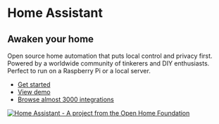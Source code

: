 # Home Assistant

## Awaken your home

Open source home automation that puts local control and privacy first. Powered by a worldwide community of tinkerers and DIY enthusiasts. Perfect to run on a Raspberry Pi or a local server.

- [Get started](https://www.home-assistant.io/getting-started/)
- [View demo](https://demo.home-assistant.io/)
- [Browse almost 3000 integrations](https://www.home-assistant.io/integrations/)

[![Home Assistant - A project from the Open Home Foundation](https://www.openhomefoundation.org/badges/home-assistant.png)](https://www.openhomefoundation.org/)
